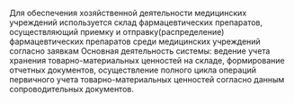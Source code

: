 Для обеспечения хозяйственной деятельности медицинских учреждений используется склад фармацевтических препаратов, осуществляющий приемку и отправку(распределение) фармацевтических препаратов среди медицинских учреждений согласно заявкам
Основная деятельность системы: ведение учета хранения товарно-материальных ценностей на складе, формирование отчетных документов, осуществление полного цикла операций первичного учета товарно-материальных ценностей согласно данным сопроводительных документов.
